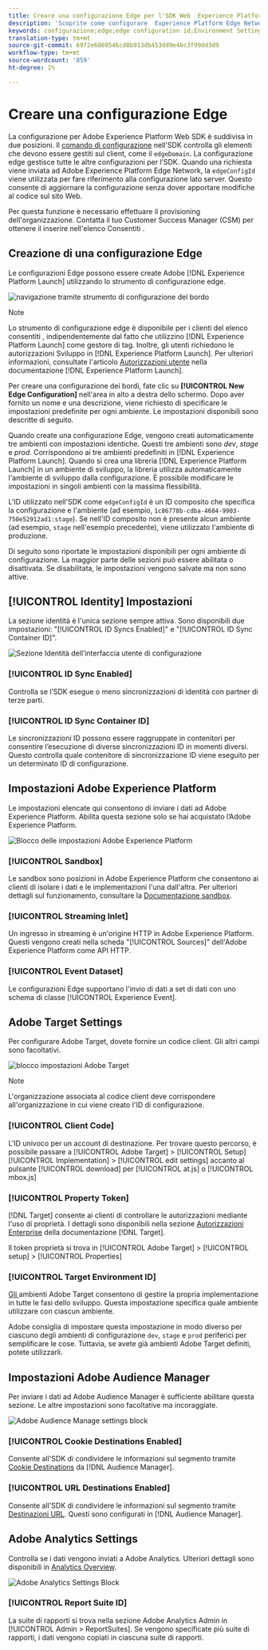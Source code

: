 ```yaml
---
title: Creare una configurazione Edge per l'SDK Web  Experience Platform
description: 'Scoprite come configurare  Experience Platform Edge Network. '
keywords: configurazione;edge;edge configuration id;Environment Settings;edgeConfigId;identity;id sync enabled;ID Sync Container ID;Sandbox;Streaming Inlet;Event Dataset;target;client code;Property Token;Target Environment ID;Cookie Destination;url Destinations;Analytics Settings Blockreport suite id;
translation-type: tm+mt
source-git-commit: 69f2e6069546cd8b913db453dd9e4bc3f99dd3d9
workflow-type: tm+mt
source-wordcount: '859'
ht-degree: 1%

---
```



# Creare una configurazione Edge

La configurazione per Adobe Experience Platform Web SDK è suddivisa in due posizioni. Il [comando di configurazione](configuring-the-sdk.md) nell&#39;SDK controlla gli elementi che devono essere gestiti sul client, come il `edgeDomain`. La configurazione edge gestisce tutte le altre configurazioni per l’SDK. Quando una richiesta viene inviata ad Adobe Experience Platform Edge Network, la `edgeConfigId` viene utilizzata per fare riferimento alla configurazione lato server. Questo consente di aggiornare la configurazione senza dover apportare modifiche al codice sul sito Web.

Per questa funzione è necessario effettuare il provisioning dell&#39;organizzazione. Contatta il tuo Customer Success Manager (CSM) per ottenere il inserire nell&#39;elenco Consentiti .

## Creazione di una configurazione Edge

Le configurazioni Edge possono essere create  Adobe [!DNL Experience Platform Launch] utilizzando lo strumento di configurazione edge.

![navigazione tramite strumento di configurazione del bordo](../../assets/edge_configuration_nav.png)

>[!NOTE]
>
>Lo strumento di configurazione edge è disponibile per i clienti del elenco consentiti , indipendentemente dal fatto che utilizzino [!DNL Experience Platform Launch] come gestore di tag. Inoltre, gli utenti richiedono le autorizzazioni Sviluppo in [!DNL Experience Platform Launch]. Per ulteriori informazioni, consultate l&#39;articolo [Autorizzazioni utente](https://docs.adobe.com/content/help/it-IT/launch/using/reference/admin/user-permissions.html) nella documentazione [!DNL Experience Platform Launch].

Per creare una configurazione dei bordi, fate clic su **[!UICONTROL New Edge Configuration]** nell&#39;area in alto a destra dello schermo. Dopo aver fornito un nome e una descrizione, viene richiesto di specificare le impostazioni predefinite per ogni ambiente. Le impostazioni disponibili sono descritte di seguito.

Quando create una configurazione Edge, vengono creati automaticamente tre ambienti con impostazioni identiche. Questi tre ambienti sono *dev*, *stage* e *prod*. Corrispondono ai tre ambienti predefiniti in [!DNL Experience Platform Launch]. Quando si crea una libreria [!DNL Experience Platform Launch] in un ambiente di sviluppo, la libreria utilizza automaticamente l&#39;ambiente di sviluppo dalla configurazione. È possibile modificare le impostazioni in singoli ambienti con la massima flessibilità.

L&#39;ID utilizzato nell&#39;SDK come `edgeConfigId` è un ID composito che specifica la configurazione e l&#39;ambiente (ad esempio, `1c86778b-cdba-4684-9903-750e52912ad1:stage`). Se nell&#39;ID composito non è presente alcun ambiente (ad esempio, `stage` nell&#39;esempio precedente), viene utilizzato l&#39;ambiente di produzione.

Di seguito sono riportate le impostazioni disponibili per ogni ambiente di configurazione. La maggior parte delle sezioni può essere abilitata o disattivata. Se disabilitata, le impostazioni vengono salvate ma non sono attive.

## [!UICONTROL Identity] Impostazioni

La sezione identità è l&#39;unica sezione sempre attiva. Sono disponibili due impostazioni: &quot;[!UICONTROL ID Syncs Enabled]&quot; e &quot;[!UICONTROL ID Sync Container ID]&quot;.

![Sezione Identità dell’interfaccia utente di configurazione](../../assets/edge_configuration_identity.png)

### [!UICONTROL ID Sync Enabled]

Controlla se l’SDK esegue o meno sincronizzazioni di identità con partner di terze parti.

### [!UICONTROL ID Sync Container ID]

Le sincronizzazioni ID possono essere raggruppate in contenitori per consentire l’esecuzione di diverse sincronizzazioni ID in momenti diversi. Questo controlla quale contenitore di sincronizzazione ID viene eseguito per un determinato ID di configurazione.

## Impostazioni Adobe Experience Platform

Le impostazioni elencate qui consentono di inviare i dati ad Adobe Experience Platform. Abilita questa sezione solo se hai acquistato l’Adobe Experience Platform.

![Blocco delle impostazioni Adobe Experience Platform](../../assets/edge_configuration_aep.png)

### [!UICONTROL Sandbox]

Le sandbox sono posizioni in Adobe Experience Platform che consentono ai clienti di isolare i dati e le implementazioni l&#39;una dall&#39;altra. Per ulteriori dettagli sul funzionamento, consultare la [Documentazione sandbox](../../sandboxes/home.md).

### [!UICONTROL Streaming Inlet]

Un ingresso in streaming è un&#39;origine HTTP in Adobe Experience Platform. Questi vengono creati nella scheda &quot;[!UICONTROL Sources]&quot; dell&#39;Adobe Experience Platform come API HTTP.

### [!UICONTROL Event Dataset]

Le configurazioni Edge supportano l&#39;invio di dati a set di dati con uno schema di classe [!UICONTROL Experience Event].

##  Adobe Target Settings

Per configurare  Adobe Target, dovete fornire un codice client. Gli altri campi sono facoltativi.

![ blocco impostazioni Adobe Target](../../assets/edge_configuration_target.png)

>[!NOTE]
>
>L&#39;organizzazione associata al codice client deve corrispondere all&#39;organizzazione in cui viene creato l&#39;ID di configurazione.

### [!UICONTROL Client Code]

L&#39;ID univoco per un account di destinazione. Per trovare questo percorso, è possibile passare a [!UICONTROL Adobe Target] > [!UICONTROL Setup] [!UICONTROL Implementation] > [!UICONTROL edit settings] accanto al pulsante [!UICONTROL download] per [!UICONTROL at.js] o [!UICONTROL mbox.js]

### [!UICONTROL Property Token]

[!DNL Target] consente ai clienti di controllare le autorizzazioni mediante l&#39;uso di proprietà. I dettagli sono disponibili nella sezione [Autorizzazioni Enterprise](https://docs.adobe.com/content/help/en/target/using/administer/manage-users/enterprise/properties-overview.html) della documentazione [!DNL Target].

Il token proprietà si trova in [!UICONTROL Adobe Target] > [!UICONTROL setup] > [!UICONTROL Properties]

### [!UICONTROL Target Environment ID]

[Gli ](https://docs.adobe.com/content/help/en/target/using/administer/hosts.html) ambienti  Adobe Target consentono di gestire la propria implementazione in tutte le fasi dello sviluppo. Questa impostazione specifica quale ambiente utilizzare con ciascun ambiente.

 Adobe consiglia di impostare questa impostazione in modo diverso per ciascuno degli ambienti di configurazione `dev`, `stage` e `prod` periferici per semplificare le cose. Tuttavia, se avete già  ambienti Adobe Target definiti, potete utilizzarli.

## Impostazioni Adobe Audience Manager

Per inviare i dati ad Adobe Audience Manager è sufficiente abilitare questa sezione. Le altre impostazioni sono facoltative ma incoraggiate.

![ Adobe Audience Manage settings block](../../assets/edge_configuration_aam.png)

### [!UICONTROL Cookie Destinations Enabled]

Consente all&#39;SDK di condividere le informazioni sul segmento tramite [Cookie Destinations](https://docs.adobe.com/content/help/en/audience-manager/user-guide/features/destinations/custom-destinations/create-cookie-destination.html) da [!DNL Audience Manager].

### [!UICONTROL URL Destinations Enabled]

Consente all&#39;SDK di condividere le informazioni sul segmento tramite [Destinazioni URL](https://docs.adobe.com/content/help/en/audience-manager/user-guide/features/destinations/custom-destinations/create-url-destination.html). Questi sono configurati in [!DNL Audience Manager].

##  Adobe Analytics Settings

Controlla se i dati vengono inviati a  Adobe Analytics. Ulteriori dettagli sono disponibili in [Analytics Overview](../data-collection/adobe-analytics/analytics-overview.md).

![ Adobe Analytics Settings Block](../../assets/edge_configuration_aa.png)

### [!UICONTROL Report Suite ID]

La suite di rapporti si trova nella sezione  Adobe Analytics Admin in [!UICONTROL Admin > ReportSuites]. Se vengono specificate più suite di rapporti, i dati vengono copiati in ciascuna suite di rapporti.
